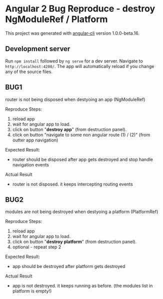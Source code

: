 # Angular 2 Bug Reproduce - destroy NgModuleRef / Platform

This project was generated with [angular-cli](https://github.com/angular/angular-cli) version 1.0.0-beta.16.

## Development server
Run `npm install` followed by `ng serve` for a dev server. Navigate to `http://localhost:4200/`. The app will automatically reload if you change any of the source files.

## BUG1
router is not being disposed when destyoing an app (NgModuleRef)

Reproduce Steps:
 1. reload app
 2. wait for angular app to load.
 3. click on button "**destroy app**" (from destruction panel).
 4. click on button "navigate to some non angular route (1) / (2)" (from outter app navigation)

Expected Result:
- router should be disposed after app gets destroyed and stop handle navigation events 

Actual Result
- router is not disposed. it keeps intercepting routing events



## BUG2
modules are not being destroyed when destyoing a platform (PlatformRef)
     
Reproduce Steps:
 1. reload app
 2. wait for angular app to load.
 3. click on button "**destroy platform**" (from destruction panel).
 4. optional - repeat step 2

Expected Result:
- app should be destroyed after platform gets destroyed 

Actual Result
- app is not destroyed. it keeps running as before. (the modules list in platform is empty!)
